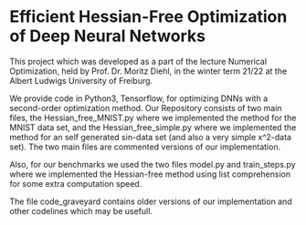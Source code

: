 # Efficient Hessian-Free Optimization of Deep Neural Networks
This project which was developed as a part of the lecture Numerical Optimization, held by Prof. Dr. Moritz Diehl, in the winter term 21/22 at the Albert Ludwigs University of Freiburg.

We provide code in Python3, Tensorflow, for optimizing DNNs with a second-order optimization method.
Our Repository consists of two main files, the Hessian_free_MNIST.py where we implemented the method for the MNIST data set, 
and the Hessian_free_simple.py where we implemented the method for an self generated sin-data set (and also a very simple x^2-data set). The two main files are commented versions of our implementation. 

Also, for our benchmarks we used the two files model.py and train_steps.py where we implemented the Hessian-free method using list comprehension for some extra computation speed.

The file code_graveyard contains older versions of our implementation and other codelines which may be usefull.
